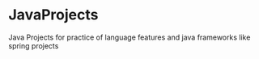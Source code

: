 # JavaProjects
Java Projects for practice of language features and java frameworks like spring projects 
